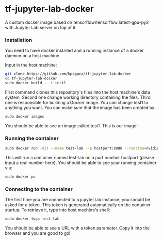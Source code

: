 # tf-jupyter-lab-docker
A custom docker image based on tensorflow/tensorflow:latest-gpu-py3 with Jupyter Lab server on top of it

### Installation
You need to have docker installed and a running instance of a docker daemon on a host machine.

Input in the host machine:
```bash
git clone https://github.com/kpagacz/tf-jupyter-lab-docker
cd tf-jupyter-lab-docker
sudo docker build . -t test1
```
First command clones this repository's files into the host machine's data system.
Second one change working directory containing the files.
Third one is responsible for building a Docker image. You can change test1 to anything you want.
You can make sure that the image has been created by:
```bash
sudo docker images
```
You should be able to see an image called test1. This is our image!

### Running the container
```bash
sudo docker run -dit --name test-lab --p hostport:8888 --runtime=nvidia kpagacz/tf-jupyterlab
```
This will run a container named test-lab on a port number hostport (please input a real number here). 
You should be able to see your running container via:
```bash
sudo docker ps
```
### Connecting to the container
The first time you are connected to a jupyter lab instance, you should be asked for a token. This token is generated automatically on the container startup. To retrieve it, type into host machine's shell:
```bash
sudo docker logs test-lab
```
You should be able to see a URL with a token parameter. Copy it into the browser and you are good to go!
